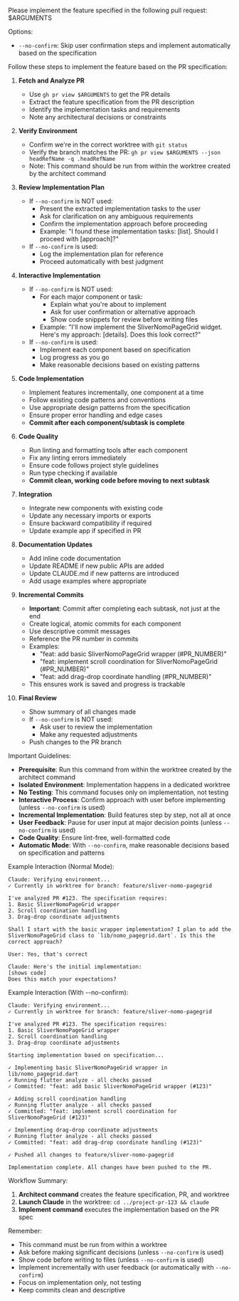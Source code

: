 Please implement the feature specified in the following pull request: $ARGUMENTS

Options:
- `--no-confirm`: Skip user confirmation steps and implement automatically based on the specification

Follow these steps to implement the feature based on the PR specification:

1. **Fetch and Analyze PR**
   - Use `gh pr view $ARGUMENTS` to get the PR details
   - Extract the feature specification from the PR description
   - Identify the implementation tasks and requirements
   - Note any architectural decisions or constraints

2. **Verify Environment**
   - Confirm we're in the correct worktree with `git status`
   - Verify the branch matches the PR: `gh pr view $ARGUMENTS --json headRefName -q .headRefName`
   - Note: This command should be run from within the worktree created by the architect command

3. **Review Implementation Plan**
   - If `--no-confirm` is NOT used:
     - Present the extracted implementation tasks to the user
     - Ask for clarification on any ambiguous requirements
     - Confirm the implementation approach before proceeding
     - Example: "I found these implementation tasks: [list]. Should I proceed with [approach]?"
   - If `--no-confirm` is used:
     - Log the implementation plan for reference
     - Proceed automatically with best judgment

4. **Interactive Implementation**
   - If `--no-confirm` is NOT used:
     - For each major component or task:
       - Explain what you're about to implement
       - Ask for user confirmation or alternative approach
       - Show code snippets for review before writing files
     - Example: "I'll now implement the SliverNomoPageGrid widget. Here's my approach: [details]. Does this look correct?"
   - If `--no-confirm` is used:
     - Implement each component based on specification
     - Log progress as you go
     - Make reasonable decisions based on existing patterns

5. **Code Implementation**
   - Implement features incrementally, one component at a time
   - Follow existing code patterns and conventions
   - Use appropriate design patterns from the specification
   - Ensure proper error handling and edge cases
   - **Commit after each component/subtask is complete**

6. **Code Quality**
   - Run linting and formatting tools after each component
   - Fix any linting errors immediately
   - Ensure code follows project style guidelines
   - Run type checking if available
   - **Commit clean, working code before moving to next subtask**

7. **Integration**
   - Integrate new components with existing code
   - Update any necessary imports or exports
   - Ensure backward compatibility if required
   - Update example app if specified in PR

8. **Documentation Updates**
   - Add inline code documentation
   - Update README if new public APIs are added
   - Update CLAUDE.md if new patterns are introduced
   - Add usage examples where appropriate

9. **Incremental Commits**
   - **Important**: Commit after completing each subtask, not just at the end
   - Create logical, atomic commits for each component
   - Use descriptive commit messages
   - Reference the PR number in commits
   - Examples:
     - "feat: add basic SliverNomoPageGrid wrapper (#PR_NUMBER)"
     - "feat: implement scroll coordination for SliverNomoPageGrid (#PR_NUMBER)"
     - "feat: add drag-drop coordinate handling (#PR_NUMBER)"
   - This ensures work is saved and progress is trackable

10. **Final Review**
    - Show summary of all changes made
    - If `--no-confirm` is NOT used:
      - Ask user to review the implementation
      - Make any requested adjustments
    - Push changes to the PR branch

Important Guidelines:
- **Prerequisite**: Run this command from within the worktree created by the architect command
- **Isolated Environment**: Implementation happens in a dedicated worktree
- **No Testing**: This command focuses only on implementation, not testing
- **Interactive Process**: Confirm approach with user before implementing (unless `--no-confirm` is used)
- **Incremental Implementation**: Build features step by step, not all at once
- **User Feedback**: Pause for user input at major decision points (unless `--no-confirm` is used)
- **Code Quality**: Ensure lint-free, well-formatted code
- **Automatic Mode**: With `--no-confirm`, make reasonable decisions based on specification and patterns

Example Interaction (Normal Mode):
```
Claude: Verifying environment...
✓ Currently in worktree for branch: feature/sliver-nomo-pagegrid

I've analyzed PR #123. The specification requires:
1. Basic SliverNomoPageGrid wrapper
2. Scroll coordination handling
3. Drag-drop coordinate adjustments

Shall I start with the basic wrapper implementation? I plan to add the SliverNomoPageGrid class to `lib/nomo_pagegrid.dart`. Is this the correct approach?

User: Yes, that's correct

Claude: Here's the initial implementation:
[shows code]
Does this match your expectations?
```

Example Interaction (With --no-confirm):
```
Claude: Verifying environment...
✓ Currently in worktree for branch: feature/sliver-nomo-pagegrid

I've analyzed PR #123. The specification requires:
1. Basic SliverNomoPageGrid wrapper
2. Scroll coordination handling
3. Drag-drop coordinate adjustments

Starting implementation based on specification...

✓ Implementing basic SliverNomoPageGrid wrapper in lib/nomo_pagegrid.dart
✓ Running flutter analyze - all checks passed
✓ Committed: "feat: add basic SliverNomoPageGrid wrapper (#123)"

✓ Adding scroll coordination handling
✓ Running flutter analyze - all checks passed
✓ Committed: "feat: implement scroll coordination for SliverNomoPageGrid (#123)"

✓ Implementing drag-drop coordinate adjustments
✓ Running flutter analyze - all checks passed
✓ Committed: "feat: add drag-drop coordinate handling (#123)"

✓ Pushed all changes to feature/sliver-nomo-pagegrid

Implementation complete. All changes have been pushed to the PR.
```

Workflow Summary:
1. **Architect command** creates the feature specification, PR, and worktree
2. **Launch Claude** in the worktree: `cd ../project-pr-123 && claude`
3. **Implement command** executes the implementation based on the PR spec

Remember:
- This command must be run from within a worktree
- Ask before making significant decisions (unless `--no-confirm` is used)
- Show code before writing to files (unless `--no-confirm` is used)
- Implement incrementally with user feedback (or automatically with `--no-confirm`)
- Focus on implementation only, not testing
- Keep commits clean and descriptive